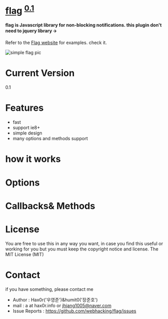 # [flag](http://flag.hax0r.info) <sup class="is_v">[0.1](http://flag.hax0r.info)<sup>
**flag is Javascript library for non-blocking notifications. this plugin don't need to jquery library** :airplane:

Refer to the [Flag website](http://flag.hax0r.info) for examples. check it.

![simple flag pic](http://www.flagsforlessonline.com/images/message-flag-header.jpg)

# Current Version
0.1

# Features
* fast
* support ie8+
* simple design
* many options and methods support

# how it works

# Options

# Callbacks& Methods

# License
You are free to use this in any way you want, in case you find this useful or working for you but you must keep the copyright notice and license.
The MIT License (MIT)

# Contact
if you have something, please contact me
* Author : Hax0r('우영준')&humit0('장준호')
* mail : a at hax0r.info or jhjang1005@naver.com
* Issue Reports : https://github.com/webhacking/flag/issues
